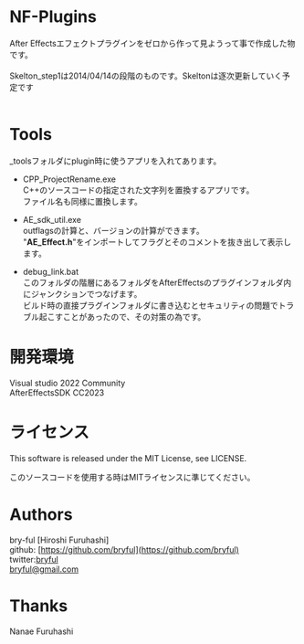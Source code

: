 ﻿# NF-Plugins
After Effectsエフェクトプラグインをゼロから作って見ようって事で作成した物です。<br>
<br>
Skelton_step1は2014/04/14の段階のものです。Skeltonは逐次更新していく予定です<br>
<br>



# Tools
_toolsフォルダにplugin時に使うアプリを入れてあります。

* CPP_ProjectRename.exe<br>C++のソースコードの指定された文字列を置換するアプリです。<br>ファイル名も同様に置換します。
* AE_sdk_util.exe<br>outflagsの計算と、バージョンの計算ができます。<br>"<b>AE_Effect.h</b>"をインポートしてフラグとそのコメントを抜き出して表示します。

* debug_link.bat<br>このフォルダの階層にあるフォルダをAfterEffectsのプラグインフォルダ内にジャンクションでつなげます。<br>ビルド時の直接プラグインフォルダに書き込むとセキュリティの問題でトラブル起こすことがあったので、その対策の為です。


# 開発環境
Visual studio 2022 Community <br>
AfterEffectsSDK CC2023 <br>

# ライセンス

This software is released under the MIT License, see LICENSE.

このソースコードを使用する時はMITライセンスに準じてください。
# Authors

bry-ful [Hiroshi Furuhashi]<br>
github: [https://github.com/bryful](https://github.com/bryful)<br>
twitter:[bryful](https://twitter.com/bryful)<br>
bryful@gmail.com

# Thanks

Nanae Furuhashi


